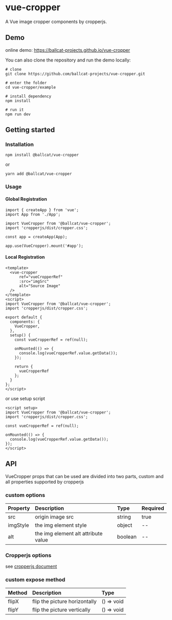 # vue-cropper

A Vue image cropper components by cropperjs.

## Demo

online demo: https://ballcat-projects.github.io/vue-cropper

You can also clone the repository and run the demo locally:

```shell
# clone
git clone https://github.com/ballcat-projects/vue-cropper.git

# enter the folder
cd vue-cropper/example

# install dependency
npm install

# run it
npm run dev
```

## Getting started

### Installation

```npm
npm install @ballcat/vue-cropper
```
or
```yarn
yarn add @ballcat/vue-cropper
```

### Usage

#### Global Registration

```vue
import { createApp } from 'vue';
import App from './App';

import VueCropper from '@ballcat/vue-cropper';
import 'cropperjs/dist/cropper.css';

const app = createApp(App);

app.use(VueCropper).mount('#app');
```

#### Local Registration

```vue
<template>
  <vue-cropper 
      ref="vueCropperRef"
      :src="imgSrc"
      alt="Source Image"
  />
</template>
<script>
import VueCropper from '@ballcat/vue-cropper';
import 'cropperjs/dist/cropper.css';

export default {
  components: {
    VueCropper,
  },
  setup() {
    const vueCropperRef = ref(null);

    onMounted(() => {
      console.log(vueCropperRef.value.getData());
    });

    return {
      vueCropperRef
    };
  }
};
</script>
```

or use setup script

```vue
<script setup>
import VueCropper from '@ballcat/vue-cropper';
import 'cropperjs/dist/cropper.css';

const vueCropperRef = ref(null);

onMounted(() => {
  console.log(vueCropperRef.value.getData());
});
</script>
```

## API

VueCropper props that can be used are divided into two parts, custom and all properties supported by cropperjs

### custom options

| Property | Description                         | Type    | Required |
| :------- | :---------------------------------- | :------ | :------- |
| src      | origin image src                    | string  | true     |
| imgStyle | the img element style               | object  | --       |
| alt      | the img element alt attribute value | boolean | --       |

### Cropperjs options

see [cropperjs document](https://github.com/fengyuanchen/cropperjs/blob/main/README.md)


### custom expose method

| Method  | Description                   | Type       |
|:--------|:------------------------------|:-----------|
| flipX   | flip the picture horizontally | () => void |
| flipY   | flip the picture vertically   | () => void |
